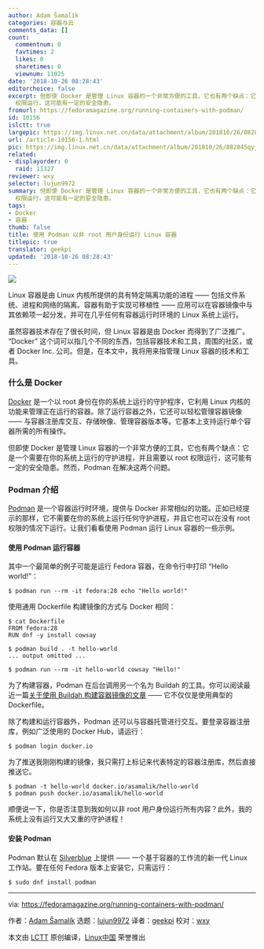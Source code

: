 ```yaml
---
author: Adam Šamalík
categories: 容器与云
comments_data: []
count:
  commentnum: 0
  favtimes: 2
  likes: 0
  sharetimes: 0
  viewnum: 11025
date: '2018-10-26 08:28:43'
editorchoice: false
excerpt: 但即使 Docker 是管理 Linux 容器的一个非常方便的工具，它也有两个缺点：它是一个需要在你的系统上运行的守护进程，并且需要以 root
  权限运行，这可能有一定的安全隐患。
fromurl: https://fedoramagazine.org/running-containers-with-podman/
id: 10156
islctt: true
largepic: https://img.linux.net.cn/data/attachment/album/201810/26/082845qyjxxcmccjjm6cn0.jpg
url: /article-10156-1.html
pic: https://img.linux.net.cn/data/attachment/album/201810/26/082845qyjxxcmccjjm6cn0.jpg.thumb.jpg
related:
- displayorder: 0
  raid: 11327
reviewer: wxy
selector: lujun9972
summary: 但即使 Docker 是管理 Linux 容器的一个非常方便的工具，它也有两个缺点：它是一个需要在你的系统上运行的守护进程，并且需要以 root
  权限运行，这可能有一定的安全隐患。
tags:
- Docker
- 容器
thumb: false
title: 使用 Podman 以非 root 用户身份运行 Linux 容器
titlepic: true
translator: geekpi
updated: '2018-10-26 08:28:43'
---
```


![](/data/attachment/album/201810/26/082845qyjxxcmccjjm6cn0.jpg)


Linux 容器是由 Linux 内核所提供的具有特定隔离功能的进程 —— 包括文件系统、进程和网络的隔离。容器有助于实现可移植性 —— 应用可以在容器镜像中与其依赖项一起分发，并可在几乎任何有容器运行时环境的 Linux 系统上运行。


虽然容器技术存在了很长时间，但 Linux 容器是由 Docker 而得到了广泛推广。 “Docker” 这个词可以指几个不同的东西，包括容器技术和工具，周围的社区，或者 Docker Inc. 公司。但是，在本文中，我将用来指管理 Linux 容器的技术和工具。


### 什么是 Docker


[Docker](https://docs.docker.com/) 是一个以 root 身份在你的系统上运行的守护程序，它利用 Linux 内核的功能来管理正在运行的容器。除了运行容器之外，它还可以轻松管理容器镜像 —— 与容器注册库交互、存储映像、管理容器版本等。它基本上支持运行单个容器所需的所有操作。


但即使 Docker 是管理 Linux 容器的一个非常方便的工具，它也有两个缺点：它是一个需要在你的系统上运行的守护进程，并且需要以 root 权限运行，这可能有一定的安全隐患。然而，Podman 在解决这两个问题。


### Podman 介绍


[Podman](https://podman.io/) 是一个容器运行时环境，提供与 Docker 非常相似的功能。正如已经提示的那样，它不需要在你的系统上运行任何守护进程，并且它也可以在没有 root 权限的情况下运行。让我们看看使用 Podman 运行 Linux 容器的一些示例。


#### 使用 Podman 运行容器


其中一个最简单的例子可能是运行 Fedora 容器，在命令行中打印 “Hello world!”：



```
$ podman run --rm -it fedora:28 echo "Hello world!"
```

使用通用 Dockerfile 构建镜像的方式与 Docker 相同：



```
$ cat Dockerfile
FROM fedora:28
RUN dnf -y install cowsay

$ podman build . -t hello-world
... output omitted ...

$ podman run --rm -it hello-world cowsay "Hello!"
```

为了构建容器，Podman 在后台调用另一个名为 Buildah 的工具。你可以阅读最近一篇[关于使用 Buildah 构建容器镜像的文章](https://fedoramagazine.org/daemon-less-container-management-buildah/) —— 它不仅仅是使用典型的 Dockerfile。


除了构建和运行容器外，Podman 还可以与容器托管进行交互。要登录容器注册库，例如广泛使用的 Docker Hub，请运行：



```
$ podman login docker.io
```

为了推送我刚刚构建的镜像，我只需打上标记来代表特定的容器注册库，然后直接推送它。



```
$ podman -t hello-world docker.io/asamalik/hello-world
$ podman push docker.io/asamalik/hello-world
```

顺便说一下，你是否注意到我如何以非 root 用户身份运行所有内容？此外，我的系统上没有运行又大又重的守护进程！


#### 安装 Podman


Podman 默认在 [Silverblue](https://silverblue.fedoraproject.org/) 上提供 —— 一个基于容器的工作流的新一代 Linux 工作站。要在任何 Fedora 版本上安装它，只需运行：



```
$ sudo dnf install podman
```



---


via: <https://fedoramagazine.org/running-containers-with-podman/>


作者：[Adam Šamalík](https://fedoramagazine.org/author/asamalik/) 选题：[lujun9972](https://github.com/lujun9972) 译者：[geekpi](https://github.com/geekpi) 校对：[wxy](https://github.com/wxy)


本文由 [LCTT](https://github.com/LCTT/TranslateProject) 原创编译，[Linux中国](https://linux.cn/) 荣誉推出
